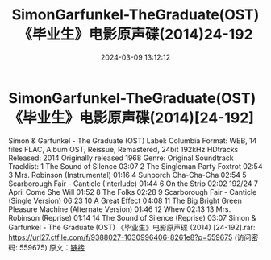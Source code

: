 ﻿---
title: SimonGarfunkel-TheGraduate(OST)《毕业生》电影原声碟(2014)24-192
date: 2024-03-09 13:12:12
categories: 古典音乐、新世纪、纯音雅乐
tags: 纯音雅乐
---
# SimonGarfunkel-TheGraduate(OST)《毕业生》电影原声碟(2014)[24-192]

Simon & Garfunkel - The Graduate (OST)
Label: Columbia
Format: WEB, 14 files FLAC, Album OST, Reissue, Remastered,
24bit 192kHz HDtracks
Released: 2014
Originally released 1968
Genre: Original Soundtrack
Tracklist:
1 The Sound of Silence 03:07
2 The Singleman Party Foxtrot 02:54
3 Mrs. Robinson (Instrumental) 01:16
4 Sunporch Cha-Cha-Cha 02:54
5 Scarborough Fair - Canticle (Interlude) 01:44
6 On the Strip 02:02 192/24
7 April Come She Will 01:52
8 The Folks 02:28
9 Scarborough Fair - Canticle (Single Version) 06:23
10 A Great Effect 04:08
11 The Big Bright Green Pleasure Machine (Alternate Version)
01:46
12 Whew 02:13
13 Mrs. Robinson (Reprise) 01:14
14 The Sound of Silence (Reprise) 03:07
Simon & Garfunkel - The Graduate (OST) 《毕业生》电影原声碟 (2014)
[24-192].rar: https://url27.ctfile.com/f/9388027-1030996406-8261e8?p=559675
(访问密码: 559675)
原文：[链接](https://blog.sina.com.cn/s/blog_1647c7e76010314n3.html)